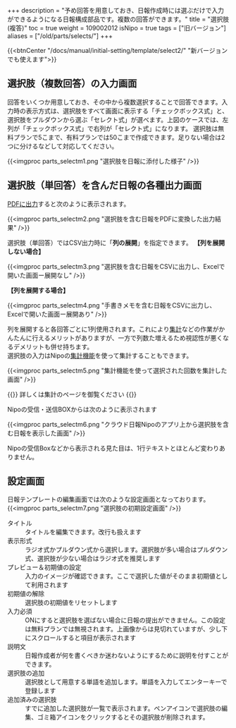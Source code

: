+++
description = "予め回答を用意しておき、日報作成時には選ぶだけで入力ができるようになる日報構成部品です。複数の回答ができます。"
title = "選択肢(複答)"
toc = true
weight = 109002012
isNipo = true
tags = ["旧バージョン"]
aliases = ["/old/parts/selects/"]
+++

{{<btnCenter "/docs/manual/initial-setting/template/select2/" "新バージョンでも使えます">}}

## 選択肢（複数回答）の入力画面

回答をいくつか用意しておき、その中から複数選択することで回答できます。入力時の表示方式は、選択肢をすべて画面に表示する「チェックボックス式」と、選択肢をプルダウンから選ぶ「セレクト式」が選べます。上図のケースでは、左列が「チェックボックス式」で右列が「セレクト式」になります。
選択肢は無料プランで5こまで、有料プランでは50こまで作成できます。足りない場合は2つに分けるなどして対応してください。

{{<imgproc parts_selectm1.png "選択肢を日報に添付した様子" />}}

## 選択肢（単回答）を含んだ日報の各種出力画面

[PDFに出力](/old/manual/pdf/)すると次のように表示されます。

{{<imgproc parts_selectm2.png "選択肢を含む日報をPDFに変換した出力結果" />}}

選択肢（単回答）ではCSV出力時に「**列の展開**」を指定できます。
**【列を展開しない場合】**

{{<imgproc parts_selectm3.png "選択肢を含む日報をCSVに出力し、Excelで開いた画面ー展開なし" />}}

**【列を展開する場合】**

{{<imgproc parts_selectm4.png "手書きメモを含む日報をCSVに出力し、Excelで開いた画面ー展開あり" />}}

列を展開すると各回答ごとに1列使用されます。これにより[集計](/old/manual/analytics/)などの作業がかんたんに行えるメリットがありますが、一方で列数た増えるため視認性が悪くなるデメリットも併せ持ちます。  
選択肢の入力はNipoの[集計機能](/old/manual/analytics/)を使って集計することもできます。

{{<imgproc parts_selectm5.png "集計機能を使って選択された回数を集計した画面" />}}

{{<alice pos="left" icon="default">}}
詳しくは集計のページを御覧ください
{{</alice>}}

Nipoの受信・送信BOXからは次のように表示されます

{{<imgproc parts_selectm6.png "クラウド日報Nipoのアプリ上から選択肢を含む日報を表示した画面" />}}

Nipoの受信Boxなどから表示される見た目は、1行テキストとほとんど変わりありません。

## 設定画面

日報テンプレートの編集画面では次のような設定画面となっております。
{{<imgproc parts_selectm7.png "選択肢の初期設定画面" />}}


<dl class="basic">
  <dt>タイトル</dt>
  <dd>タイトルを編集できます。改行も扱えます</dd>
  <dt>表示形式</dt>
  <dd>ラジオ式かプルダウン式から選択します。選択肢が多い場合はプルダウン式、選択肢が少ない場合はラジオ式を推奨します</dd>
  <dt>プレビュー＆初期値の設定</dt>
  <dd>入力のイメージが確認できます。ここで選択した値がそのまま初期値として利用されます</dd>
  <dt>初期値の解除</dt>
  <dd>選択肢の初期値をリセットします</dd>
  <dt>入力必須</dt>
  <dd>ONにすると選択肢を選ばない場合に日報の提出ができません。この設定は無料プランでは無視されます。上画像からは見切れていますが、少し下にスクロールすると項目が表示されます</dd>
  <dt>説明文</dt>
  <dd>日報作成者が何を書くべきか迷わないようにするために説明を付すことができます。</dd>
  <dt>選択肢の追加</dt>
  <dd>選択肢として用意する単語を追加します。単語を入力してエンターキーで登録します</dd>
  <dt>追加済みの選択肢</dt>
  <dd>すでに追加した選択肢が一覧で表示されます。ペンアイコンで選択肢の編集、ゴミ箱アイコンをクリックするとその選択肢が削除されます。</dd>
</dl>
